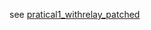 see [pratical1_withrelay_patched](https://github.com/SitrakaResearchAndPOC/electricity_zero_down_time_part1/blob/main/patched_with_relay.md)
